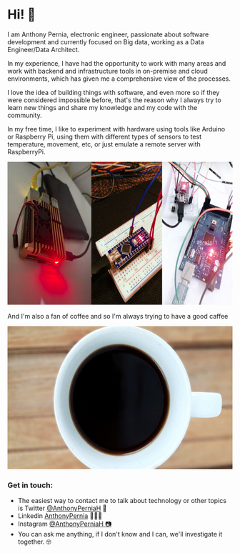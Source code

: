<div>
<h1>Hi! 👋</h1> 
</div>

<p>I am Anthony Pernia, electronic engineer, passionate about software development and currently focused on Big data, working as a Data Engineer/Data Architect.</p>
<p>In my experience, I have had the opportunity to work with many areas and work with backend and infrastructure tools in on-premise and cloud environments, which has given me a comprehensive view of the processes.</p>
<p>I love the idea of building things with software, and even more so if they were considered impossible before, that's the reason why I always try to learn new things and share my knowledge and my code with the community.</p>
<p>In my free time, I like to experiment with hardware using tools like Arduino or Raspberry Pi, using them with different types of sensors to test temperature, movement, etc, or just emulate a remote server with RaspberryPi.</p>
<img style="height: 20rem;" src="https://raw.githubusercontent.com/anthonypernia/anthonypernia/main/img_preview/hardware1.png" alt="">
<p>And I'm also a fan of coffee and so I'm always trying to have a good caffee</p>
<img style="height: 20rem;" src="https://raw.githubusercontent.com/anthonypernia/anthonypernia/main/img_preview/coffee1.jpeg" alt="">
<br/>
<h3>Get in touch:</h3>
<ul>
<li>The easiest way to contact me to talk about technology or other topics is Twitter <a target="_blank" rel="noreferrer" href="https://twitter.com/AnthonyPerniaH">@AnthonyPerniaH</a> 💬</li>
<li>Linkedin <a target="_blank" rel="noreferrer" href="https://www.linkedin.com/in/anthonypernia/">AnthonyPernia</a> 👨🏽‍💻</li>
<li>Instagram <a target="_blank" rel="noreferrer" href="https://www.instagram.com/anthonyperniah/">@AnthonyPerniaH 📷</a></li>
<li>You can ask me anything, if I don't know and I can, we'll investigate it together. 🤓</li>
</ul>
<br>

</div>


